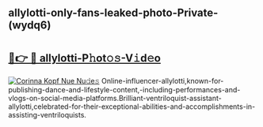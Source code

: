 ## allylotti-only-fans​-leaked-photo​-Private-(wydq6)


# <h2><a href="https://mediaupload.pro?title=allylotti&ref=git">🔗👉 🔴 allylotti-P𝚑ot𝚘𝚜-V𝚒d𝚎o</a></h2>

[![Corinna Kopf Nue Nu𝚍e𝚜](https://i.imgur.com/0qMVB7G.gif)](https://mediaupload.pro?title=allylotti&ref=git)
Online-influencer-allylotti,known-for-publishing-dance-and-lifestyle-content,-including-performances-and-vlogs-on-social-media-platforms.Brilliant-ventriloquist-assistant-allylotti,celebrated-for-their-exceptional-abilities-and-accomplishments-in-assisting-ventriloquists.  